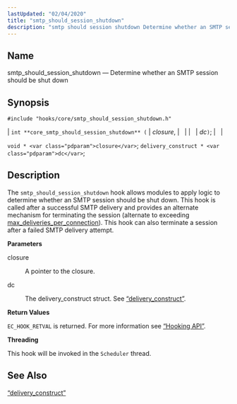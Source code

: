 ```yaml
---
lastUpdated: "02/04/2020"
title: "smtp_should_session_shutdown"
description: "smtp should session shutdown Determine whether an SMTP session should be shut down int core smtp should session shutdown closure dc void closure delivery construct dc The smtp should session shutdown hook allows modules to apply logic to determine whether an SMTP session should be shut down This hook is..."
---
```


<a name="hooks.core.smtp_should_session_shutdown"></a> 
## Name

smtp_should_session_shutdown — Determine whether an SMTP session should be shut down

## Synopsis

`#include "hooks/core/smtp_should_session_shutdown.h"`

| `int **core_smtp_should_session_shutdown** (` | <var class="pdparam">closure</var>, |   |
|   | <var class="pdparam">dc</var>`)`; |   |

`void * <var class="pdparam">closure</var>`;
`delivery_construct * <var class="pdparam">dc</var>`;<a name="idp37076640"></a> 
## Description

The `smtp_should_session_shutdown` hook allows modules to apply logic to determine whether an SMTP session should be shut down. This hook is called after a successful SMTP delivery and provides an alternate mechanism for terminating the session (alternate to exceeding [max_deliveries_per_connection](/momentum/3/3-reference/3-reference-conf-ref-max-deliveries-per-connection)). This hook can also terminate a session after a failed SMTP delivery attempt.

**<a name="idp37079440"></a> Parameters**

<dl class="variablelist">

<dt>closure</dt>

<dd>

A pointer to the closure.

</dd>

<dt>dc</dt>

<dd>

The delivery_construct struct. See [“delivery_construct”](/momentum/3/3-api/structs-delivery-construct).

</dd>

</dl>

**<a name="idp37084528"></a> Return Values**

`EC_HOOK_RETVAL` is returned. For more information see [“Hooking API”](/momentum/3/3-api/arch-primary-apis#arch.hooking).

**<a name="idp37086400"></a> Threading**

This hook will be invoked in the `Scheduler` thread.

<a name="idp37088192"></a> 
## See Also

[“delivery_construct”](/momentum/3/3-api/structs-delivery-construct)